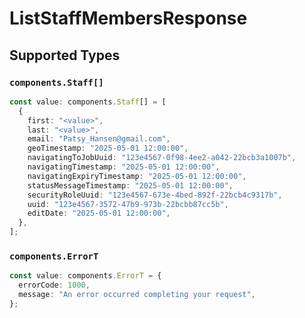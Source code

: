 # ListStaffMembersResponse


## Supported Types

### `components.Staff[]`

```typescript
const value: components.Staff[] = [
  {
    first: "<value>",
    last: "<value>",
    email: "Patsy_Hansen@gmail.com",
    geoTimestamp: "2025-05-01 12:00:00",
    navigatingToJobUuid: "123e4567-0f98-4ee2-a042-22bcb3a1007b",
    navigatingTimestamp: "2025-05-01 12:00:00",
    navigatingExpiryTimestamp: "2025-05-01 12:00:00",
    statusMessageTimestamp: "2025-05-01 12:00:00",
    securityRoleUuid: "123e4567-673e-4bed-892f-22bcb4c9317b",
    uuid: "123e4567-3572-47b9-973b-22bcbb87cc5b",
    editDate: "2025-05-01 12:00:00",
  },
];
```

### `components.ErrorT`

```typescript
const value: components.ErrorT = {
  errorCode: 1000,
  message: "An error occurred completing your request",
};
```

